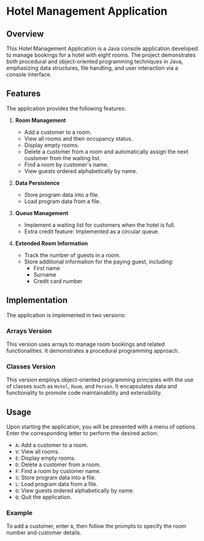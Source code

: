 # Hotel Management Application

## Overview

This Hotel Management Application is a Java console application developed to manage bookings for a hotel with eight rooms. The project demonstrates both procedural and object-oriented programming techniques in Java, emphasizing data structures, file handling, and user interaction via a console interface.

## Features

The application provides the following features:

1. **Room Management**
   - Add a customer to a room.
   - View all rooms and their occupancy status.
   - Display empty rooms.
   - Delete a customer from a room and automatically assign the next customer from the waiting list.
   - Find a room by customer's name.
   - View guests ordered alphabetically by name.

2. **Data Persistence**
   - Store program data into a file.
   - Load program data from a file.

3. **Queue Management**
   - Implement a waiting list for customers when the hotel is full.
   - Extra credit feature: Implemented as a circular queue.

4. **Extended Room Information**
   - Track the number of guests in a room.
   - Store additional information for the paying guest, including:
     - First name
     - Surname
     - Credit card number

## Implementation

The application is implemented in two versions:

### Arrays Version

This version uses arrays to manage room bookings and related functionalities. It demonstrates a procedural programming approach.

### Classes Version

This version employs object-oriented programming principles with the use of classes such as `Hotel`, `Room`, and `Person`. It encapsulates data and functionality to promote code maintainability and extensibility.

## Usage

Upon starting the application, you will be presented with a menu of options. Enter the corresponding letter to perform the desired action:

- `A`: Add a customer to a room.
- `V`: View all rooms.
- `E`: Display empty rooms.
- `D`: Delete a customer from a room.
- `F`: Find a room by customer name.
- `S`: Store program data into a file.
- `L`: Load program data from a file.
- `O`: View guests ordered alphabetically by name.
- `Q`: Quit the application.

### Example

To add a customer, enter `A`, then follow the prompts to specify the room number and customer details.
